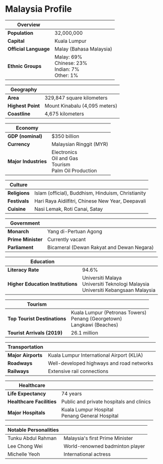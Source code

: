 # Malaysia Profile

| **Overview**                |                                                                 |
|-----------------------------|-----------------------------------------------------------------|
| **Population**              | 32,000,000                                                       |
| **Capital**                 | Kuala Lumpur                                                    |
| **Official Language**       | Malay (Bahasa Malaysia)                                         |
| **Ethnic Groups**           | Malay: 69%<br>Chinese: 23%<br>Indian: 7%<br>Other: 1%           |

| **Geography**               |                                                                 |
|-----------------------------|-----------------------------------------------------------------|
| **Area**                    | 329,847 square kilometers                                      |
| **Highest Point**           | Mount Kinabalu (4,095 meters)                                   |
| **Coastline**               | 4,675 kilometers                                                |

| **Economy**                 |                                                                 |
|-----------------------------|-----------------------------------------------------------------|
| **GDP (nominal)**           | $350 billion                                                    |
| **Currency**                | Malaysian Ringgit (MYR)                                        |
| **Major Industries**        | Electronics<br>Oil and Gas<br>Tourism<br>Palm Oil Production    |

| **Culture**                 |                                                                 |
|-----------------------------|-----------------------------------------------------------------|
| **Religions**               | Islam (official), Buddhism, Hinduism, Christianity              |
| **Festivals**               | Hari Raya Aidilfitri, Chinese New Year, Deepavali                |
| **Cuisine**                 | Nasi Lemak, Roti Canai, Satay                                   |

| **Government**              |                                                                 |
|-----------------------------|-----------------------------------------------------------------|
| **Monarch**                 | Yang di-Pertuan Agong                                          |
| **Prime Minister**          | Currently vacant                                                |
| **Parliament**              | Bicameral (Dewan Rakyat and Dewan Negara)                        |

| **Education**               |                                                                 |
|-----------------------------|-----------------------------------------------------------------|
| **Literacy Rate**           | 94.6%                                                           |
| **Higher Education Institutions** | Universiti Malaya<br>Universiti Teknologi Malaysia<br>Universiti Kebangsaan Malaysia |

| **Tourism**                 |                                                                 |
|-----------------------------|-----------------------------------------------------------------|
| **Top Tourist Destinations** | Kuala Lumpur (Petronas Towers)<br>Penang (Georgetown)<br>Langkawi (Beaches) |
| **Tourist Arrivals (2019)** | 26.1 million                                                    |

| **Transportation**          |                                                                 |
|-----------------------------|-----------------------------------------------------------------|
| **Major Airports**          | Kuala Lumpur International Airport (KLIA)                        |
| **Roadways**                | Well-developed highways and road networks                        |
| **Railways**                | Extensive rail connections                                      |

| **Healthcare**              |                                                                 |
|-----------------------------|-----------------------------------------------------------------|
| **Life Expectancy**         | 74 years                                                        |
| **Healthcare Facilities**   | Public and private hospitals and clinics                        |
| **Major Hospitals**         | Kuala Lumpur Hospital<br>Penang General Hospital                |

| **Notable Personalities**    |                                                            |
|-----------------------------|------------------------------------------------------------|
| Tunku Abdul Rahman           | Malaysia's first Prime Minister                               |
| Lee Chong Wei                | World-renowned badminton player                                |
| Michelle Yeoh                | International actress                                         |

